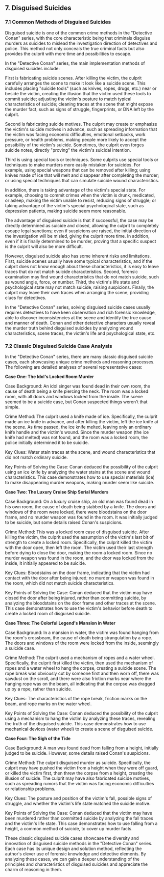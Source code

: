 ## 7. Disguised Suicides

### 7.1 Common Methods of Disguised Suicides

Disguised suicide is one of the common crime methods in the "Detective Conan" series, with the core characteristic being that criminals disguise murders as suicides to mislead the investigation direction of detectives and police. This method not only conceals the true criminal facts but also provides the culprit with more time and possibilities to escape.

In the "Detective Conan" series, the main implementation methods of disguised suicides include:

First is fabricating suicide scenes. After killing the victim, the culprit carefully arranges the scene to make it look like a suicide scene. This includes placing "suicide tools" (such as knives, ropes, drugs, etc.) near or beside the victim, creating the illusion that the victim used these tools to commit suicide; adjusting the victim's posture to match typical characteristics of suicide; cleaning traces at the scene that might expose the murder fact, such as signs of struggle, fingerprints, or DNA left by the culprit.

Second is fabricating suicide motives. The culprit may create or emphasize the victim's suicide motives in advance, such as spreading information that the victim was facing economic difficulties, emotional setbacks, work pressure, or health problems, making people more likely to accept the possibility of the victim's suicide. Sometimes, the culprit even forges suicide notes, directly "proving" the victim's suicidal intention.

Third is using special tools or techniques. Some culprits use special tools or techniques to make murders more easily mistaken for suicides. For example, using special weapons that can be removed after killing; using knives made of ice that will melt and disappear after completing the murder; or using special techniques that can simulate suicide wound characteristics.

In addition, there is taking advantage of the victim's special state. For example, choosing to commit crimes when the victim is drunk, medicated, or asleep, making the victim unable to resist, reducing signs of struggle; or taking advantage of the victim's special psychological state, such as depression patients, making suicide seem more reasonable.

The advantage of disguised suicide is that if successful, the case may be directly determined as suicide and closed, allowing the culprit to completely escape legal sanctions; even if suspicions are raised, the initial direction of the investigation will be misled, giving the culprit more time. In addition, even if it is finally determined to be murder, proving that a specific suspect is the culprit will also be more difficult.

However, disguised suicide also has some inherent risks and limitations. First, suicide scenes usually have some typical characteristics, and if the culprit does not know enough about these characteristics, it is easy to leave traces that do not match suicide characteristics. Second, forensic examination may find wound characteristics that do not match suicide, such as wound angle, force, or number. Third, the victim's life state and psychological state may not match suicide, raising suspicions. Finally, the culprit may leave their own traces when arranging the scene, providing clues for detectives.

In the "Detective Conan" series, solving disguised suicide cases usually requires detectives to have keen observation and rich forensic knowledge, able to discover inconsistencies at the scene and identify the true cause and manner of death. Conan and other detective characters usually reveal the murder truth behind disguised suicides by analyzing wound characteristics, scene traces, the victim's life and psychological state, etc.

### 7.2 Classic Disguised Suicide Case Analysis

In the "Detective Conan" series, there are many classic disguised suicide cases, each showcasing unique crime methods and reasoning processes. The following are detailed analyses of several representative cases:

**Case One: The Idol's Locked Room Murder**

Case Background: An idol singer was found dead in their own room, the cause of death being a knife piercing the neck. The room was a locked room, with all doors and windows locked from the inside. The scene seemed to be a suicide case, but Conan suspected things weren't that simple.

Crime Method: The culprit used a knife made of ice. Specifically, the culprit made an ice knife in advance, and after killing the victim, left the ice knife at the scene. As time passed, the ice knife melted, leaving only an ordinary knife handle and the victim's wound. Since the murder weapon (the ice knife had melted) was not found, and the room was a locked room, the police initially determined it to be suicide.

Key Clues: Water stain traces at the scene, and wound characteristics that did not match ordinary suicide.

Key Points of Solving the Case: Conan deduced the possibility of the culprit using an ice knife by analyzing the water stains at the scene and wound characteristics. This case demonstrates how to use special materials (ice) to make disappearing murder weapons, making murder seem like suicide.

**Case Two: The Luxury Cruise Ship Serial Murders**

Case Background: On a luxury cruise ship, an old man was found dead in his own room, the cause of death being stabbed by a knife. The doors and windows of the room were locked, there were bloodstains on the door frame, and no murder weapon was found in the room. It was initially judged to be suicide, but some details raised Conan's suspicions.

Crime Method: This was a locked room case of disguised suicide. After killing the victim, the culprit used the assumption of the victim's last bit of strength to create a locked room. Specifically, the culprit killed the victim with the door open, then left the room. The victim used their last strength before dying to close the door, making the room a locked room. Since no murder weapon was found in the room, and the door was locked from the inside, it initially appeared to be suicide.

Key Clues: Bloodstains on the door frame, indicating that the victim had contact with the door after being injured; no murder weapon was found in the room, which did not match suicide characteristics.

Key Points of Solving the Case: Conan deduced that the victim may have closed the door after being injured, rather than committing suicide, by analyzing the bloodstains on the door frame and other traces at the scene. This case demonstrates how to use the victim's behavior before death to create a locked room of disguised suicide.

**Case Three: The Colorful Legend's Mansion in Water**

Case Background: In a mansion in water, the victim was found hanging from the room's crossbeam, the cause of death being strangulation by a rope. The doors and windows of the room were locked from the inside, seemingly a suicide case.

Crime Method: The culprit used a mechanism of ropes and a water wheel. Specifically, the culprit first killed the victim, then used the mechanism of ropes and a water wheel to hang the corpse, creating a suicide scene. The rope break was obviously cut by someone first and then worn off, there was sawdust on the scroll, and there were also friction marks near where the hanging rope was on the beam, all indicating that the corpse was dragged up by a rope, rather than suicide.

Key Clues: The characteristics of the rope break, friction marks on the beam, and rope marks on the water wheel.

Key Points of Solving the Case: Conan deduced the possibility of the culprit using a mechanism to hang the victim by analyzing these traces, revealing the truth of the disguised suicide. This case demonstrates how to use mechanical devices (water wheel) to create a scene of disguised suicide.

**Case Four: The Sigh of the Tide**

Case Background: A man was found dead from falling from a height, initially judged to be suicide. However, some details raised Conan's suspicions.

Crime Method: The culprit disguised murder as suicide. Specifically, the culprit may have pushed the victim from a height when they were off guard, or killed the victim first, then threw the corpse from a height, creating the illusion of suicide. The culprit may have also fabricated suicide motives, such as spreading rumors that the victim was facing economic difficulties or relationship problems.

Key Clues: The posture and position of the victim's fall, possible signs of struggle, and whether the victim's life state matched the suicide motive.

Key Points of Solving the Case: Conan deduced that the victim may have been murdered rather than committed suicide by analyzing the fall traces and the victim's life state. This case demonstrates how to use falling from a height, a common method of suicide, to cover up murder facts.

These classic disguised suicide cases showcase the diversity and innovation of disguised suicide methods in the "Detective Conan" series. Each case has its unique design and solution method, reflecting the author's clever use of forensic knowledge and detective elements. By analyzing these cases, we can gain a deeper understanding of the principles and characteristics of disguised suicides and appreciate the charm of reasoning in them.